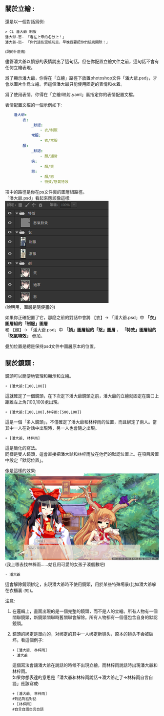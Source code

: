 ## 關於立繪 : 

還是以一個對話爲例: 

    > CL 潘大爺 制服    
    潘大爺-怒- 「看在上帝的名分上！」
    潘大爺-怒- 「你們這些混帳玩意，早晚我要把你們統統開除！」

<small>(說的什麼鬼)</small>

儘管潘大爺以憤怒的表情說出了這句話，但在你配置立繪文件之前，這句話不會有任何立繪表現。

爲了顯示潘大爺，你得在「立繪」路徑下放置photoshop文件「潘大爺.psd」，才會以圖片作爲立繪。但這個潘大爺只能使用固定的表情和衣着。

爲了使用表情，你得在「立繪/映射.yaml」裏指定你的表情配置文檔。

表情配置文檔的一個示例如下: 
```yaml
    潘大爺:
        衣:
            _默認:
                - 衣/制服
            常服:
                - 衣/常服
        顏: 
            _默認:
                - 顏/通常
            笑:
                - 顏/笑
            怒:
                - 顏/怒
                - 特效/怒氣特效
```
項中的路徑是你在ps文件裏的圖層組路徑。   
「潘大爺.psd」看起來應該像這樣:    
![圖3](圖3.png)   
(說明用，圖層是隨便畫的)

如果你正確配置了它，那麼之前的對話中會將
【衣】-> 「潘大爺.psd」中 **「衣」圖層組的「制服」圖層**  
和
【顏】-> 「潘大爺.psd」中
        **「顏」圖層組的「怒」圖層** ，
        **「特效」圖層組的「怒氣特效」** 疊加。

疊加位置是總是保持psd文件中圖層原本的位置。

## 關於鏡頭 :

鏡頭可以簡便地管理和顯示和立繪。

    + {潘大爺:[100,100]}

這就確定了一個鏡頭，在下次定下潘大爺鏡頭之前，潘大爺的立繪就固定在窗口上距離左上角(100,100)處出現。

    + {潘大爺:[100,100],林梓雨:[500,100]}

這是一個「多人鏡頭」，不僅確定了潘大爺和林梓雨的位置，而且綁定了兩人。當其中一人在對話中出現時，另一人也會隨之出現。 

    + [潘大爺, 林梓雨]

這是簡化的寫法。   
同樣是雙人鏡頭，這會直接把潘大爺和林梓雨放在他們的默認位置上。在項目設置中設定「默認位置」。

像是這樣的效果: 
![圖2](圖2.jpg)
(我上哪去找林梓雨……姑且用可愛的女孩子湊個數吧)

    - 潘大爺
    
這會解除鏡頭綁定，出現潘大爺時不使用鏡頭，用於某些特殊場景(比如潘大爺躲在衣櫃裏 <small>(笑)</small>)。

注意: 

1. 在邏輯上，畫面出現的是一個完整的鏡頭，而不是人的立繪。所有人物有一個關聯鏡頭，新鏡頭關聯時舊關聯會解除。所有人物都有一個僅包含自身的默認鏡頭。

2. 鏡頭的綁定是單向的，对绑定的其中一人绑定新镜头，原本的镜头不会被破坏。看這個例子: 
    ```
    + [潘大爺, 林梓雨]
    - 潘大爺
    ```
    這個寫法會讓潘大爺在說話的時候不出現立繪，而林梓雨說話時出現潘大爺和林梓雨。   
    如果你想表達的意思是「潘大爺和林梓雨說話->潘大爺走了->林梓雨自言自語」應該寫成:
    ```
    + [潘大爺, 林梓雨]
    #對話對話對話
    + [林梓雨]
    #自言自語自言自語
    ```